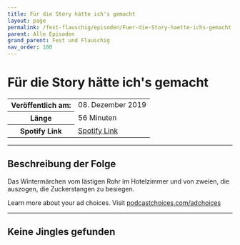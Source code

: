 ```yaml
---
title: Für die Story hätte ich's gemacht
layout: page
permalink: /fest-flauschig/episoden/Fuer-die-Story-haette-ichs-gemacht
parent: Alle Episoden
grand_parent: Fest und Flauschig
nav_order: 180
---
```


# Für die Story hätte ich's gemacht
<table class="resp-table dcf-table dcf-table-responsive dcf-table-bordered dcf-table-striped dcf-w-100%">
                    <tbody>
                        <tr>
                            <th scope="row">Veröffentlich am:</th>
                            <td data-label="Veröffentlich am:">08. Dezember 2019</td>
                        </tr>
                        <tr>
                            <th scope="row">Länge </th>
                            <td data-label="Länge ">56 Minuten</td>
                        </tr><tr>
                                <th scope="row">Spotify Link</th>
                                <td data-label="Spotify Link"><a href="https://open.spotify.com/episode/4CzKNYa4MDCsY7MChNWBs3">Spotify Link</a></td>
                            </tr></tbody>
                </table>

***

## Beschreibung der Folge

<div>
Das Wintermärchen vom lästigen Rohr im Hotelzimmer und von zweien, die auszogen, die Zuckerstangen zu besiegen.<p> </p><p>Learn more about your ad choices. Visit <a href="https://podcastchoices.com/adchoices">podcastchoices.com/adchoices</a></p>  
</div>

***

## Keine Jingles gefunden